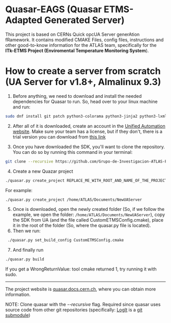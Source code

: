 # Quasar-EAGS (Quasar ETMS-Adapted Generated Server)
This project is based on CERNs Quick opcUA Server generAtion fRamework. 
It contains modified CMAKE Files, config files, instructions and other good-to-know information for the ATLAS team, specifically for the **ITk-ETMS Project (Enviromental Temperature Monitoring System**).
# How to create a server from scratch (UA Server for v1.8+, Almalinux 9.3)
1. Before anything, we need to download and install the needed dependencies for Quasar to run. So, head over to your linux machine and run:
```bash
sudo dnf install git patch python3-colorama python3-jinja2 python3-lxml cmake3 gcc-c++ boost-devel graphviz ninja-build xsd xerces-c-devel libxml2-devel openssl-devel doxygen astyle
```
2. After all of it is downloaded, create an account in the [Unified Automation website](https://www.unified-automation.com/). Make sure your team has a license, but if they don't, there is a trial version you can download from [this link](https://www.unified-automation.com/downloads/opc-ua-development/c-client-server-pubsub/c-based-opc-ua-client-server-pub-sub-sdk-linux-64bit.html)

3. Once you have downloaded the SDK, you'll want to clone the repository. You can do so by running this command in your terminal:
```bash
git clone --recursive https://github.com/Grupo-de-Investigacion-ATLAS-PUJ/Atlas-Configured-Quasar
```
4. Create a new Quazar project
 ```bash
 ./quasar.py create_project REPLACE_ME_WITH_ROOT_AND_NAME_OF_THE_PROJECT
 ```
 For example:
 ```bash
 ./quasar.py create_project /home/ATLAS/Documents/NewUAServer
 ```
5. Once is downloaded, open the newly created folder (So, if we follow the example, we open the folder: ``
/home/ATLAS/Documents/NewUAServer
 ``), copy the SDK from UA  (and the file called CustomETMSConfig.cmake), place it in the root of the folder (So, where the quasar.py file is located).
6. Then we run:  
```bash
 ./quasar.py set_build_config CustomETMSConfig.cmake
 ```
7. And finally run
```bash
./quasar.py build
```
If you get a WrongReturnValue: tool cmake returned 1, try running it with sudo.


---------------------------------------------------------------------------------------------------------------------
The project website is [quasar.docs.cern.ch](https://quasar.docs.cern.ch/), where you can obtain more information.

NOTE: Clone quasar with the _--recursive_ flag. Required since quasar uses source code from other git repositories (specifically: [LogIt](https://github.com/quasar-team/LogIt) is a [git submodule](https://git-scm.com/docs/gitsubmodules))

